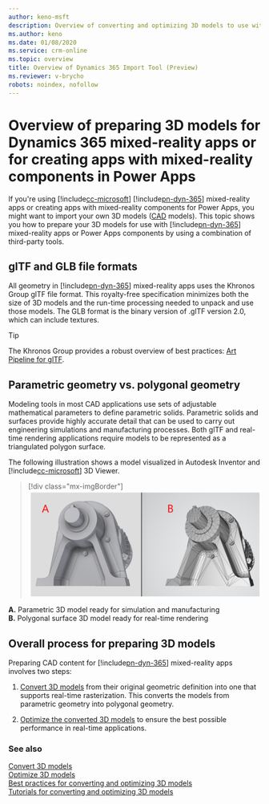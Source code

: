 ```yaml
---
author: keno-msft
description: Overview of converting and optimizing 3D models to use with Dynamics 365 Import Tool (Preview).  
ms.author: keno
ms.date: 01/08/2020
ms.service: crm-online
ms.topic: overview
title: Overview of Dynamics 365 Import Tool (Preview)
ms.reviewer: v-brycho
robots: noindex, nofollow
---
```


# Overview of preparing 3D models for Dynamics 365 mixed-reality apps or for creating apps with mixed-reality components in Power Apps

If you're using [!include[cc-microsoft](../includes/cc-microsoft.md)] [!include[pn-dyn-365](../includes/pn-dyn-365.md)] mixed-reality apps or creating apps with mixed-reality components for Power Apps, you might want to import your own 3D models ([CAD](https://en.wikipedia.org/wiki/Computer-aided_design) models). This topic shows you how to prepare your 3D models for use with [!include[pn-dyn-365](../includes/pn-dyn-365.md)] mixed-reality apps or Power Apps components by using a combination of third-party tools.

## glTF and GLB file formats
All geometry in [!include[pn-dyn-365](../includes/pn-dyn-365.md)] mixed-reality apps uses the Khronos Group glTF file format. This royalty-free specification minimizes both the size of 3D models and the run-time processing needed to unpack and use those models. The GLB format is the binary version of .glTF version 2.0, which can include textures.

> [!TIP]
> The Khronos Group provides a robust overview of best practices: [Art Pipeline for glTF](https://aka.ms/glTFbestpractices).

## Parametric geometry vs. polygonal geometry

Modeling tools in most CAD applications use sets of adjustable mathematical parameters to define parametric solids. Parametric solids and surfaces provide highly accurate detail that can be used to carry out engineering simulations and manufacturing processes. Both glTF and real-time rendering applications require models to be represented as a triangulated polygon surface.

The following illustration shows a model visualized in Autodesk Inventor and [!include[cc-microsoft](../includes/cc-microsoft.md)] 3D Viewer.
> [!div class="mx-imgBorder"]
> ![Parametric versus polygonal geometry](media/compare-geometry.PNG "Parametric versus polygonal geometry")

**A.**	Parametric 3D model ready for simulation and manufacturing<br>
**B.**	Polygonal surface 3D model ready for real-time rendering

## Overall process for preparing 3D models

Preparing CAD content for [!include[pn-dyn-365](../includes/pn-dyn-365.md)] mixed-reality apps involves two steps: 

1.	[Convert 3D models](convert-models.md) from their original geometric definition into one that supports real-time rasterization. This converts the models from parametric geometry into polygonal geometry.

2.	[Optimize the converted 3D models](optimize-models.md) to ensure the best possible performance in real-time applications.

### See also
[Convert 3D models](convert-models.md)<br>
[Optimize 3D models](optimize-models.md)<br>
[Best practices for converting and optimizing 3D models](best-practices.md)<br>
[Tutorials for converting and optimizing 3D models](tutorials-overview.md)<br>
